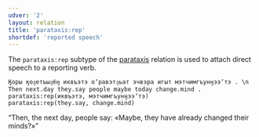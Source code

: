 ```yaml
---
udver: '2'
layout: relation
title: 'parataxis:rep'
shortdef: 'reported speech'
---
```


The `parataxis:rep` subtype of the [parataxis]() relation is used to attach direct speech to
a reporting verb.

~~~ sdparse
Ӄоры ӄоԓетъыԓёӈ иквъэтэ оʼравэтԓьат эчвэра игыт мэтчимгъунӈээʼтэ . \n Then next.day they.say people maybe today change.mind .
parataxis:rep(иквъэтэ, мэтчимгъунӈээʼтэ)
parataxis:rep(they.say, change.mind)
~~~

“Then, the next day, people say: «Maybe, they have already changed their minds?»”

<!-- Interlanguage links updated St lis 3 20:59:08 CET 2021 -->

